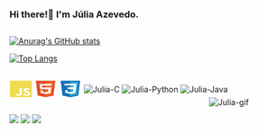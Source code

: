 ### Hi there!👋 I'm Júlia Azevedo.
##
[![Anurag's GitHub stats](https://github-readme-stats.vercel.app/api?username=julia-azevedo&hide=prs&count_private=true&show_icons=true&theme=holi&include_all_commits=true&show_owner=true)](https://github.com/julia-azevedo/github-readme-stats)

[![Top Langs](https://github-readme-stats.vercel.app/api/top-langs/?username=julia-azevedo&layout=compact&theme=holi)](https://github.com/julia-azevedo/github-readme-stats)
<div style="display: inline_block"><br>
  <img align="center" alt="Rafa-Js" height="30" width="40" src="https://raw.githubusercontent.com/devicons/devicon/master/icons/javascript/javascript-plain.svg">
  <img align="center" alt="Rafa-HTML" height="30" width="40" src="https://raw.githubusercontent.com/devicons/devicon/master/icons/html5/html5-original.svg">
  <img align="center" alt="Rafa-CSS" height="30" width="40" src="https://raw.githubusercontent.com/devicons/devicon/master/icons/css3/css3-original.svg">
  <img align="center" alt="Julia-C" height="30" width="40" src="https://cdn.jsdelivr.net/gh/devicons/devicon@latest/icons/c/c-original.svg"/>
  <img align="center" alt="Julia-Python" height="30" width="40" src="https://cdn.jsdelivr.net/gh/devicons/devicon@latest/icons/python/python-original.svg"/>
  <img align="center" alt="Julia-Java" height="30" width="40" src="https://cdn.jsdelivr.net/gh/devicons/devicon@latest/icons/java/java-original.svg" />
  <img align="right" alt="Julia-gif" height="150" width="150" src = "https://cdn.discordapp.com/attachments/1123613634086572138/1234979064226513039/ezgif.com-animated-gif-maker.gif?ex=6632b361&is=663161e1&hm=744d5ed095bc495156e2902c1e8e7cf410a0306c842cb86d94aaa80e28decf83&"
</div>

##
<div> 

  <a href="https://instagram.com/juliazvdp" target="_blank"><img src="https://img.shields.io/badge/-Instagram-%23E4405F?style=for-the-badge&logo=instagram&logoColor=white" target="_blank"></a>
  <a href = "mailto:jap@ic.ufal.br"><img src="https://img.shields.io/badge/-Gmail-%23333?style=for-the-badge&logo=gmail&logoColor=white" target="_blank"></a>
  <a href="https://www.linkedin.com/in/juliazvdp" target="_blank"><img src="https://img.shields.io/badge/-LinkedIn-%230077B5?style=for-the-badge&logo=linkedin&logoColor=white" target="_blank"></a> 
  
</div>



